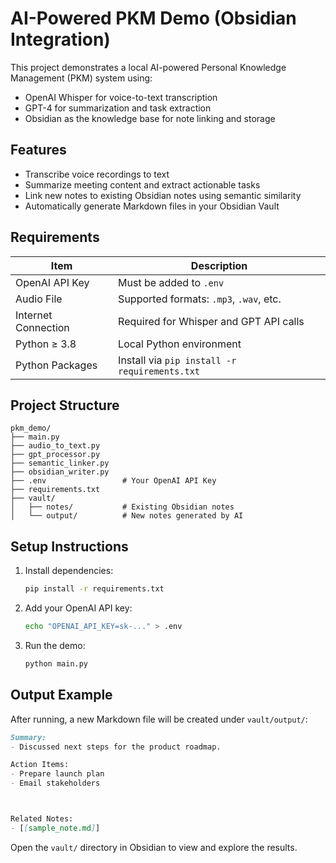 
# AI-Powered PKM Demo (Obsidian Integration)

This project demonstrates a local AI-powered Personal Knowledge Management (PKM) system using:

- OpenAI Whisper for voice-to-text transcription  
- GPT-4 for summarization and task extraction  
- Obsidian as the knowledge base for note linking and storage  



## Features

- Transcribe voice recordings to text  
- Summarize meeting content and extract actionable tasks  
- Link new notes to existing Obsidian notes using semantic similarity  
- Automatically generate Markdown files in your Obsidian Vault  



## Requirements

| Item                  | Description                                      |
|-----------------------|--------------------------------------------------|
| OpenAI API Key        | Must be added to `.env`                         |
| Audio File            | Supported formats: `.mp3`, `.wav`, etc.         |
| Internet Connection   | Required for Whisper and GPT API calls          |
| Python ≥ 3.8          | Local Python environment                        |
| Python Packages       | Install via `pip install -r requirements.txt`   |



## Project Structure

```
pkm_demo/
├── main.py
├── audio_to_text.py
├── gpt_processor.py
├── semantic_linker.py
├── obsidian_writer.py
├── .env                 # Your OpenAI API Key
├── requirements.txt
├── vault/
│   ├── notes/           # Existing Obsidian notes
│   └── output/          # New notes generated by AI
```



## Setup Instructions

1. Install dependencies:
   ```bash
   pip install -r requirements.txt
   ```

2. Add your OpenAI API key:
   ```bash
   echo "OPENAI_API_KEY=sk-..." > .env
   ```

3. Run the demo:
   ```bash
   python main.py
   ```



## Output Example

After running, a new Markdown file will be created under `vault/output/`:

```markdown
Summary:
- Discussed next steps for the product roadmap.

Action Items:
- Prepare launch plan
- Email stakeholders



Related Notes:
- [[sample_note.md]]
```

Open the `vault/` directory in Obsidian to view and explore the results.
